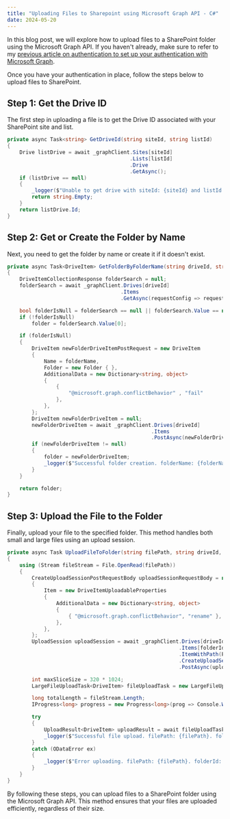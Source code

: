 ```yaml
---
title: "Uploading Files to Sharepoint using Microsoft Graph API - C#"
date: 2024-05-20
---
```

In this blog post, we will explore how to upload files to a SharePoint folder using the Microsoft Graph API. If you haven't already, make sure to refer to my [previous article on authentication to set up your authentication with Microsoft Graph](https://mitchellhein25.github.io/CSharp-and-React-Insights/2024/05/20/Microsoft-Graph-API-Access-Token-Client-Secret.html).

Once you have your authentication in place, follow the steps below to upload files to SharePoint.

## Step 1: Get the Drive ID
The first step in uploading a file is to get the Drive ID associated with your SharePoint site and list.

``` csharp
private async Task<string> GetDriveId(string siteId, string listId)
{
    Drive listDrive = await _graphClient.Sites[siteId]
                                        .Lists[listId]
                                        .Drive
                                        .GetAsync();
    if (listDrive == null)
    {
        _logger($"Unable to get drive with siteId: {siteId} and listId: {listId}", EventLogEntryType.Error);
        return string.Empty;
    }
    return listDrive.Id;
}
```
## Step 2: Get or Create the Folder by Name
Next, you need to get the folder by name or create it if it doesn't exist.

``` csharp
private async Task<DriveItem> GetFolderByFolderName(string driveId, string folderName)
{
    DriveItemCollectionResponse folderSearch = null;
    folderSearch = await _graphClient.Drives[driveId]
                                     .Items
                                     .GetAsync(requestConfig => requestConfig.QueryParameters.Filter = $"Name eq '{folderName}'");

    bool folderIsNull = folderSearch == null || folderSearch.Value == null || folderSearch.Value.Count == 0;
    if (!folderIsNull)
        folder = folderSearch.Value[0];

    if (folderIsNull)
    {
        DriveItem newFolderDriveItemPostRequest = new DriveItem
        {
            Name = folderName,
            Folder = new Folder { },
            AdditionalData = new Dictionary<string, object>
            {
                {
                    "@microsoft.graph.conflictBehavior" , "fail"
                },
            },
        };
        DriveItem newFolderDriveItem = null;
        newFolderDriveItem = await _graphClient.Drives[driveId]
                                               .Items
                                               .PostAsync(newFolderDriveItemPostRequest);
        if (newFolderDriveItem != null)
        {
            folder = newFolderDriveItem;
            _logger($"Successful folder creation. folderName: {folderName}, folderId: {newFolderDriveItem.Id}", EventLogEntryType.Information);
        }
    }

    return folder;
}
```
## Step 3: Upload the File to the Folder
Finally, upload your file to the specified folder. This method handles both small and large files using an upload session.
``` csharp
private async Task UploadFileToFolder(string filePath, string driveId, string folderId)
{
    using (Stream fileStream = File.OpenRead(filePath))
    {
        CreateUploadSessionPostRequestBody uploadSessionRequestBody = new CreateUploadSessionPostRequestBody
        {
            Item = new DriveItemUploadableProperties
            {
                AdditionalData = new Dictionary<string, object>
                {
                    { "@microsoft.graph.conflictBehavior", "rename" }, // fail, replace, or rename
                },
            },
        };
        UploadSession uploadSession = await _graphClient.Drives[driveId]
                                                        .Items[folderId]
                                                        .ItemWithPath(Path.GetFileName(filePath))
                                                        .CreateUploadSession
                                                        .PostAsync(uploadSessionRequestBody);

        int maxSliceSize = 320 * 1024;
        LargeFileUploadTask<DriveItem> fileUploadTask = new LargeFileUploadTask<DriveItem>(uploadSession, fileStream, maxSliceSize, _graphClient.RequestAdapter);

        long totalLength = fileStream.Length;
        IProgress<long> progress = new Progress<long>(prog => Console.WriteLine($"Uploaded {prog} bytes of {totalLength} bytes"));

        try
        {
            UploadResult<DriveItem> uploadResult = await fileUploadTask.UploadAsync(progress);
            _logger($"Successful file upload. filePath: {filePath}. folderId: {folderId}", EventLogEntryType.Information);
        }
        catch (ODataError ex)
        {
            _logger($"Error uploading. filePath: {filePath}. folderId: {folderId}:\n{ex.Error?.Message}", EventLogEntryType.Error);
        }
    }
}
```

By following these steps, you can upload files to a SharePoint folder using the Microsoft Graph API. This method ensures that your files are uploaded efficiently, regardless of their size.
